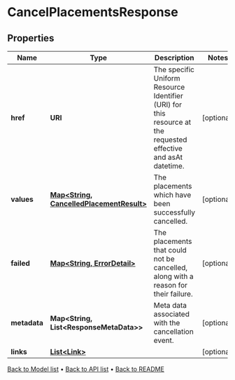 

# CancelPlacementsResponse


## Properties

| Name | Type | Description | Notes |
|------------ | ------------- | ------------- | -------------|
|**href** | **URI** | The specific Uniform Resource Identifier (URI) for this resource at the requested effective and asAt datetime. |  [optional] |
|**values** | [**Map&lt;String, CancelledPlacementResult&gt;**](CancelledPlacementResult.md) | The placements which have been successfully cancelled. |  [optional] |
|**failed** | [**Map&lt;String, ErrorDetail&gt;**](ErrorDetail.md) | The placements that could not be cancelled, along with a reason for their failure. |  [optional] |
|**metadata** | **Map&lt;String, List&lt;ResponseMetaData&gt;&gt;** | Meta data associated with the cancellation event. |  [optional] |
|**links** | [**List&lt;Link&gt;**](Link.md) |  |  [optional] |



[Back to Model list](../README.md#documentation-for-models) &#8226; [Back to API list](../README.md#documentation-for-api-endpoints) &#8226; [Back to README](../README.md)


